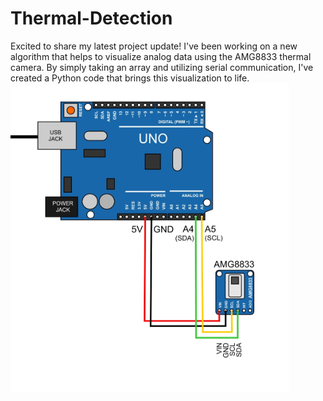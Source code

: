 # Thermal-Detection
Excited to share my latest project update!  I've been working on a new algorithm that helps to visualize analog data using the AMG8833 thermal camera. By simply taking an array and utilizing serial communication, I've created a Python code that brings this visualization to life. 
![alt text](image.png)
